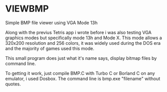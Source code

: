 # VIEWBMP
Simple BMP file viewer using VGA Mode 13h

Along with the previus Tetris app i wrote before i was also testing VGA        
graphics modes but specifically mode 13h and Mode X. This mode allows a 320x200 
resolution and 256 colors, it was widely used during the DOS era and the 
majority of games used this mode.

This small program does just what it's name says, display bitmap files by
command line. 

To getting it work, just compile BMP.C with Turbo C or Borland C on any 
emulator, i used Dosbox. The command line is bmp.exe "filename" without 
quotes. 


